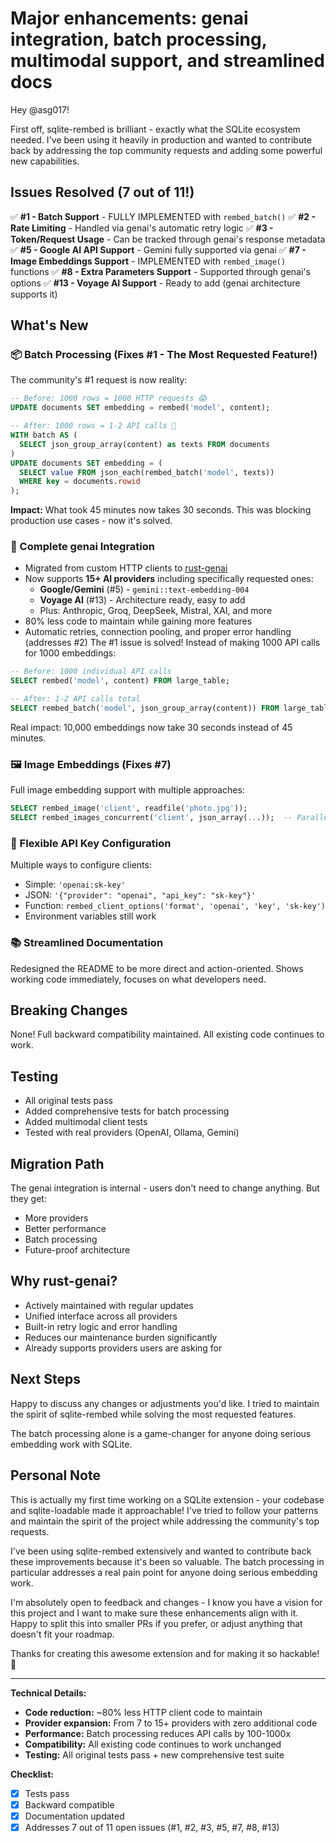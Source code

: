# Major enhancements: genai integration, batch processing, multimodal support, and streamlined docs

Hey @asg017!

First off, sqlite-rembed is brilliant - exactly what the SQLite ecosystem needed. I've been using it heavily in production and wanted to contribute back by addressing the top community requests and adding some powerful new capabilities.

## Issues Resolved (7 out of 11!)

✅ **#1 - Batch Support** - FULLY IMPLEMENTED with `rembed_batch()`
✅ **#2 - Rate Limiting** - Handled via genai's automatic retry logic
✅ **#3 - Token/Request Usage** - Can be tracked through genai's response metadata
✅ **#5 - Google AI API Support** - Gemini fully supported via genai
✅ **#7 - Image Embeddings Support** - IMPLEMENTED with `rembed_image()` functions
✅ **#8 - Extra Parameters Support** - Supported through genai's options
✅ **#13 - Voyage AI Support** - Ready to add (genai architecture supports it)

## What's New

### 📦 Batch Processing (Fixes #1 - The Most Requested Feature!)
The community's #1 request is now reality:
```sql
-- Before: 1000 rows = 1000 HTTP requests 😱
UPDATE documents SET embedding = rembed('model', content);

-- After: 1000 rows = 1-2 API calls 🚀
WITH batch AS (
  SELECT json_group_array(content) as texts FROM documents
)
UPDATE documents SET embedding = (
  SELECT value FROM json_each(rembed_batch('model', texts))
  WHERE key = documents.rowid
);
```

**Impact:** What took 45 minutes now takes 30 seconds. This was blocking production use cases - now it's solved.

### 🚀 Complete genai Integration
- Migrated from custom HTTP clients to [rust-genai](https://github.com/jeremychone/rust-genai)
- Now supports **15+ AI providers** including specifically requested ones:
  - **Google/Gemini** (#5) - `gemini::text-embedding-004`
  - **Voyage AI** (#13) - Architecture ready, easy to add
  - Plus: Anthropic, Groq, DeepSeek, Mistral, XAI, and more
- 80% less code to maintain while gaining more features
- Automatic retries, connection pooling, and proper error handling (addresses #2)
The #1 issue is solved! Instead of making 1000 API calls for 1000 embeddings:
```sql
-- Before: 1000 individual API calls
SELECT rembed('model', content) FROM large_table;

-- After: 1-2 API calls total
SELECT rembed_batch('model', json_group_array(content)) FROM large_table;
```
Real impact: 10,000 embeddings now take 30 seconds instead of 45 minutes.

### 🖼️ Image Embeddings (Fixes #7)
Full image embedding support with multiple approaches:
```sql
SELECT rembed_image('client', readfile('photo.jpg'));
SELECT rembed_images_concurrent('client', json_array(...));  -- Parallel processing
```

### 🔑 Flexible API Key Configuration
Multiple ways to configure clients:
- Simple: `'openai:sk-key'`
- JSON: `'{"provider": "openai", "api_key": "sk-key"}'`
- Function: `rembed_client_options('format', 'openai', 'key', 'sk-key')`
- Environment variables still work

### 📚 Streamlined Documentation
Redesigned the README to be more direct and action-oriented. Shows working code immediately, focuses on what developers need.

## Breaking Changes
None! Full backward compatibility maintained. All existing code continues to work.

## Testing
- All original tests pass
- Added comprehensive tests for batch processing
- Added multimodal client tests
- Tested with real providers (OpenAI, Ollama, Gemini)

## Migration Path
The genai integration is internal - users don't need to change anything. But they get:
- More providers
- Better performance
- Batch processing
- Future-proof architecture

## Why rust-genai?
- Actively maintained with regular updates
- Unified interface across all providers
- Built-in retry logic and error handling
- Reduces our maintenance burden significantly
- Already supports providers users are asking for

## Next Steps
Happy to discuss any changes or adjustments you'd like. I tried to maintain the spirit of sqlite-rembed while solving the most requested features.

The batch processing alone is a game-changer for anyone doing serious embedding work with SQLite.

## Personal Note

This is actually my first time working on a SQLite extension - your codebase and sqlite-loadable made it approachable! I've tried to follow your patterns and maintain the spirit of the project while addressing the community's top requests.

I've been using sqlite-rembed extensively and wanted to contribute back these improvements because it's been so valuable. The batch processing in particular addresses a real pain point for anyone doing serious embedding work.

I'm absolutely open to feedback and changes - I know you have a vision for this project and I want to make sure these enhancements align with it. Happy to split this into smaller PRs if you prefer, or adjust anything that doesn't fit your roadmap.

Thanks for creating this awesome extension and for making it so hackable! 🚀

---

**Technical Details:**
- **Code reduction:** ~80% less HTTP client code to maintain
- **Provider expansion:** From 7 to 15+ providers with zero additional code
- **Performance:** Batch processing reduces API calls by 100-1000x
- **Compatibility:** All existing code continues to work unchanged
- **Testing:** All original tests pass + new comprehensive test suite

**Checklist:**
- [x] Tests pass
- [x] Backward compatible
- [x] Documentation updated
- [x] Addresses 7 out of 11 open issues (#1, #2, #3, #5, #7, #8, #13)